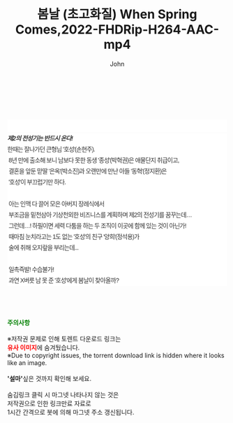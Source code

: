 ﻿---
layout: post
title:  "봄날 (초고화질) When Spring Comes,2022-FHDRip-H264-AAC-mp4"
author: John
categories: [ 영화 ]
tags: [  ]
image:  
description: "봄날 (초고화질) When Spring Comes,2022-FHDRip-H264-AAC-mp4 torrent 정보 공유"
toc: true
toc_sticky: true
---

<br>
<div class="view-img">
<a class="view_image" href="https://torrentmobile59.com/bbs/view_image.php?fn=%2Fdata%2Ffile%2Fmovie%2F1999782145_apb70z4j_eb68e03eeb32224a73dc9d6b23601750d7f52351.jpg" target="_blank"><img alt="" class="img-tag" content="https://torrentmobile59.com/data/file/movie/1999782145_apb70z4j_eb68e03eeb32224a73dc9d6b23601750d7f52351.jpg" itemprop="image" src="https://torrentmobile59.com/data/file/movie/1999782145_apb70z4j_eb68e03eeb32224a73dc9d6b23601750d7f52351.jpg"/></a><a class="view_image" href="https://torrentmobile59.com/bbs/view_image.php?fn=%2Fdata%2Ffile%2Fmovie%2F1999782145_SCsFrGjT_fa7d646e703c747426ab793878c4bd0ef24aa53a.jpg" target="_blank"><img alt="" class="img-tag" content="https://torrentmobile59.com/data/file/movie/1999782145_SCsFrGjT_fa7d646e703c747426ab793878c4bd0ef24aa53a.jpg" itemprop="image" src="https://torrentmobile59.com/data/file/movie/1999782145_SCsFrGjT_fa7d646e703c747426ab793878c4bd0ef24aa53a.jpg"/></a></div><div class="view-content" itemprop="description">
<p><br/></p><div class="title_area" style="margin:0px 0px 9px;padding:0px;list-style:none;font-size:12px;font-family:'나눔고딕', NanumGothic, '돋움', Dotum, Helvetica, 'AppleSDGothicNeo-Medium', AppleGothic, sans-serif;height:30px;float:none;background-color:rgb(255,255,255);"><h4 class="h_story" style="margin:5px 10px 0px 0px;padding:0px;list-style:none;font-size:12px;font-family:'돋움', sans-serif;height:18px;width:49px;background:url(&quot;https://ssl.pstatic.net/static/movie/2020/10/h_tx_sp5.png&quot;) no-repeat 0px -17px;float:left;"><strong class="blind" style="margin:0px;padding:0px;list-style:none;font-size:0px;font-family:inherit;color:inherit;width:1px;height:1px;line-height:0;">줄거리</strong></h4></div><h5 class="h_tx_story" style="margin:-7px 0px 1px;padding:0px;list-style:none;font-size:14px;font-family:'나눔고딕', NanumGothic, Helvetica, sans-serif;color:rgb(51,51,51);background-image:url(&quot;https://ssl.pstatic.net/static/movie/2014/01/blank.gif&quot;);letter-spacing:-1px;line-height:25px;background-color:rgb(255,255,255);">제2의 전성기는 반드시 온다!</h5><p class="con_tx" style="margin-top:-1px;margin-bottom:-6px;list-style:none;font-size:14px;font-family:'나눔고딕', NanumGothic, '돋움', Dotum, Helvetica, 'AppleSDGothicNeo-Medium', AppleGothic, sans-serif;color:rgb(51,51,51);background-image:url(&quot;https://ssl.pstatic.net/static/movie/2014/01/blank.gif&quot;);letter-spacing:-1px;line-height:25px;background-color:rgb(255,255,255);">한때는 잘나가던 큰형님 '호성'(손현주).<br style="list-style:none;font-size:12px;font-family:'돋움', sans-serif;color:rgb(0,0,0);"/> 8년 만에 출소해 보니 남보다 못한 동생 '종성'(박혁권)은 애물단지 취급이고,<br style="list-style:none;font-size:12px;font-family:'돋움', sans-serif;color:rgb(0,0,0);"/> 결혼을 앞둔 맏딸 '은옥'(박소진)과 오랜만에 만난 아들 '동혁'(정지환)은<br style="list-style:none;font-size:12px;font-family:'돋움', sans-serif;color:rgb(0,0,0);"/> '호성'이 부끄럽기만 하다.<br style="list-style:none;font-size:12px;font-family:'돋움', sans-serif;color:rgb(0,0,0);"/> <br style="list-style:none;font-size:12px;font-family:'돋움', sans-serif;color:rgb(0,0,0);"/> 아는 인맥 다 끌어 모은 아버지 장례식에서<br style="list-style:none;font-size:12px;font-family:'돋움', sans-serif;color:rgb(0,0,0);"/> 부조금을 밑천삼아 기상천외한 비즈니스를 계획하며 제2의 전성기를 꿈꾸는데…<br style="list-style:none;font-size:12px;font-family:'돋움', sans-serif;color:rgb(0,0,0);"/> 그런데…! 하필이면 세력 다툼을 하는 두 조직이 이곳에 함께 있는 것이 아닌가!<br style="list-style:none;font-size:12px;font-family:'돋움', sans-serif;color:rgb(0,0,0);"/> 때마침 눈치라고는 1도 없는 '호성'의 친구 '양희'(정석용)가<br style="list-style:none;font-size:12px;font-family:'돋움', sans-serif;color:rgb(0,0,0);"/> 술에 취해 오지랖을 부리는데...<br style="list-style:none;font-size:12px;font-family:'돋움', sans-serif;color:rgb(0,0,0);"/> <br style="list-style:none;font-size:12px;font-family:'돋움', sans-serif;color:rgb(0,0,0);"/> 일촉즉발! 수습불가!<br style="list-style:none;font-size:12px;font-family:'돋움', sans-serif;color:rgb(0,0,0);"/> 과연 X버릇 남 못 준 '호성'에게 봄날이 찾아올까?</p> </div>
    
<br><br><br>
<p data-ke-size="size16"><b><span style="color: green;">주의사항</span></b><br /><br />※저작권 문제로 인해 토렌트 다운로드 링크는<br /><b><span style="color: red;">유사 이미지</span></b>에 숨겨뒀습니다.<br />※Due to copyright issues, the torrent download link is hidden where it looks like an image.<br /><br /><b>'설마'</b>싶은 것까지 확인해 보세요.<br /><br />숨김링크 클릭 시 마그넷 나타나지 않는 것은<br />저작권으로 인한 링크만료 자료로<br />1시간 간격으로 봇에 의해 마그넷 주소 갱신됩니다.</p>

